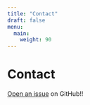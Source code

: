 ```yaml
---
title: "Contact"
draft: false
menu:
  main:
    weight: 90
---
```


# Contact

[Open an issue](https://github.com/terskayl/hugo-mock-landing-page/issues/new) on GitHub!!

